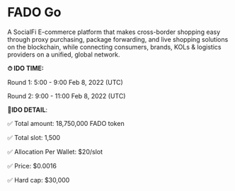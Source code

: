 # FADO Go

A SocialFi E-commerce platform that makes cross-border shopping easy through proxy purchasing, package forwarding, and live shopping solutions on the blockchain, while connecting consumers, brands, KOLs & logistics providers on a unified, global network.

**⏱ IDO TIME:**&#x20;

Round 1: 5:00 - 9:00 Feb 8, 2022 (UTC)&#x20;

Round 2: 9:00 - 11:00 Feb 8, 2022 (UTC)

📌**IDO DETAIL**:

✅ Total amount: 18,750,000 FADO token

✅ Total slot: 1,500

✅ Allocation Per Wallet: $20/slot&#x20;

✅ Price: $0.0016

✅ Hard cap: $30,000
